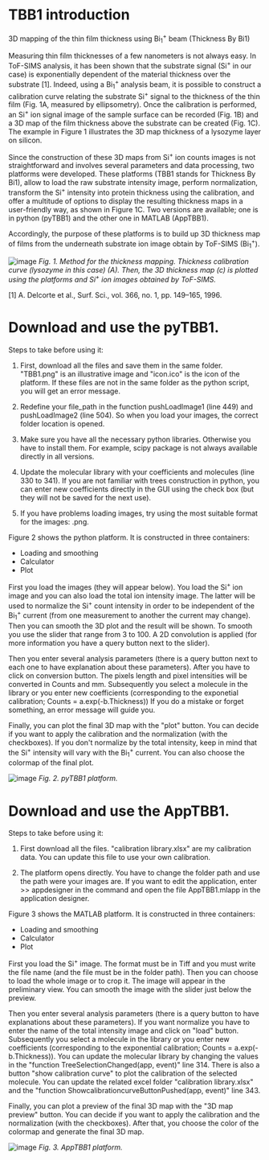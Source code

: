# TBB1 introduction
3D mapping of the thin film thickness using Bi<sub>1</sub><sup>+</sup>  beam (Thickness By Bi1)

Measuring thin film thicknesses of a few nanometers is not always easy. In ToF-SIMS analysis, it has been shown that the substrate signal (Si<sup>+</sup> in our case) is exponentially dependent of the material thickness over the substrate [1]. Indeed, using a Bi<sub>1</sub><sup>+</sup> analysis beam, it is possible to construct a calibration curve relating the substrate Si<sup>+</sup> signal to the thickness of the thin film (Fig. 1A, measured by ellipsometry). Once the calibration is performed, an Si<sup>+</sup> ion signal image of the sample surface can be recorded (Fig. 1B) and a 3D map of the film thickness above the substrate can be created (Fig. 1C). The example in Figure 1 illustrates the 3D map thickness of a lysozyme layer on silicon.

Since the construction of these 3D maps from Si<sup>+</sup> ion counts images is not straightforward and involves several parameters and data processing, two platforms were developed. These platforms (TBB1 stands for Thickness By Bi1), allow to load the raw substrate intensity image, perform normalization, transform the Si<sup>+</sup> intensity into protein thickness using the calibration, and offer a multitude of options to display the resulting thickness maps in a user-friendly way, as shown in Figure 1C. Two versions are available; one is in python (pyTBB1) and the other one in MATLAB (AppTBB1).

Accordingly, the purpose of these platforms is to build up 3D thickness map of films from the underneath substrate ion image obtain by ToF-SIMS (Bi<sub>1</sub><sup>+</sup>).

![image](https://user-images.githubusercontent.com/80101412/144456330-4dd7f3f3-0f43-4420-b7b9-d913a85103e2.png)
*Fig. 1. Method for the thickness mapping. Thickness calibration curve (lysozyme in this case) (A). Then, the 3D thickness map (c) is plotted using the platforms and Si<sup>+</sup> ion images obtained by ToF-SIMS.*

[1] A. Delcorte et al., Surf. Sci., vol. 366, no. 1, pp. 149–165, 1996.

# Download and use the pyTBB1.

Steps to take before using it:
    
1) First, download all the files and save them in the same folder. "TBB1.png" is an illustrative image and "icon.ico" is the icon of the platform. If these files are not in the same folder as the python script, you will get an error message. 
    
2) Redefine your file_path in the function pushLoadImage1 (line 449) and pushLoadImage2 (line 504). So when you load your images, the correct folder location is opened.
    
3) Make sure you have all the necessary python libraries. Otherwise you have to install them. For example, scipy package is not always available directly in all versions.
    
4) Update the molecular library with your coefficients and molecules (line 330 to 341). If you are not familiar with trees construction in python, you can enter new coefficients directly in the GUI using the check box (but they will not be saved for the next use).
    
5) If you have problems loading images, try using the most suitable format for the images: .png.

Figure 2 shows the python platform. It is constructed in three containers: 
- Loading and smoothing
- Calculator
- Plot


First you load the images (they will appear below). You load the Si<sup>+</sup> ion image and you can also load the total ion intensity image. The latter will be used to normalize the Si<sup>+</sup> count intensity in order to be independent of the Bi<sub>1</sub><sup>+</sup> current (from one measurement to another the current may change). Then you can smooth the 3D plot and the result will be shown. To smooth you use the slider that range from 3 to 100. A 2D convolution is applied (for more information you have a query button next to the slider).

Then you enter several analysis parameters (there is a query button next to each one to have explanation about these parameters). After you have to click on conversion button. The pixels length and pixel intensities will be converted in Counts and mm.
Subsequently you select a molecule in the library or you enter new coefficients (corresponding to the exponetial calibration; Counts = a.exp(-b.Thickness))
If you do a mistake or forget something, an error message will guide you.

Finally, you can plot the final 3D map with the "plot" button. You can decide if you want to apply the calibration and the normalization (with the checkboxes). If you don't normalize by the total intensity, keep in mind that the Si<sup>+</sup> intensity will vary with the Bi<sub>1</sub><sup>+</sup> current. You can also choose the colormap of the final plot.

![image](https://user-images.githubusercontent.com/80101412/144440495-c021b3cc-ab5b-4755-99c9-6608d77dcf3d.png)
*Fig. 2. pyTBB1 platform.*

# Download and use the AppTBB1.

Steps to take before using it:
    
1) First download all the files. "calibration library.xlsx" are my calibration data. You can update this file to use your own calibration.

2) The platform opens directly. You have to change the folder path and use the path were your images are. If you want to edit the application, enter >> appdesigner in the command and open the file AppTBB1.mlapp in the application designer.

Figure 3 shows the MATLAB platform. It is constructed in three containers: 
- Loading and smoothing
- Calculator
- Plot

First you load the Si<sup>+</sup> image. The format must be in Tiff and you must write the file name (and the file must be in the folder path). Then you can choose to load the whole image or to crop it. The image will appear in the preliminary view. You can smooth the image with the slider just below the preview.

Then you enter several analysis parameters (there is a query button to have explanations about these parameters). If you want normalize you have to enter the name of the total intensity image and click on "load" button. Subsequently you select a molecule in the library or you enter new coefficients (corresponding to the exponential calibration; Counts = a.exp(-b.Thickness)). You can update the molecular library by changing the values in the "function TreeSelectionChanged(app, event)" line 314.
There is also a button "show calibration curve" to plot the calibration of the selected molecule. You can update the related excel folder "calibration library.xlsx" and the "function ShowcalibrationcurveButtonPushed(app, event)" line 343.

Finally, you can plot a preview of the final 3D map with the "3D map preview" button. You can decide if you want to apply the calibration and the normalization (with the checkboxes). After that, you choose the color of the colormap and generate the final 3D map.


![image](https://user-images.githubusercontent.com/80101412/144444346-e9ac1bb3-9d77-4a24-9ac1-dc3fc5444c8f.png)
*Fig. 3. AppTBB1 platform.*

